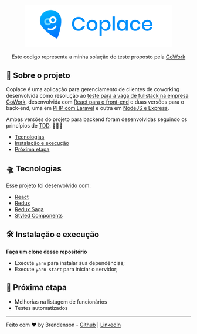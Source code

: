<p align="center"><img src=".github/logo.png" width="400"></p>

<p  align="center">Este codigo representa a minha solução do teste proposto pela <a  href="https://www.gowork.com.br/">GoWork</a></p>

## 🚀 Sobre o projeto

Coplace é uma aplicação para gerenciamento de clientes de coworking desenvolvida como resolução ao [teste para a vaga de fullstack na empresa GoWork](https://github.com/ctg325/teste-gowork), desenvolvida com [React para o front-end](https://github.com/trylix/teste-gowork-frontend) e duas versões para o back-end, uma em [PHP com Laravel](https://github.com/trylix/teste-gowork-laravel) e outra em [NodeJS e Express](https://github.com/trylix/teste-gowork-nodejs).

Ambas versões do projeto para backend foram desenvolvidas seguindo os princípios de [TDD](https://pt.wikipedia.org/wiki/Test-driven_development). 👮🏻‍♂️

- [Tecnologias](#-tecnologias)
- [Instalação e execução](#-instalação-e-execução)
- [Próxima etapa](#-próxima-etapa)

## 🛸 Tecnologias

Esse projeto foi desenvolvido com:

- [React](https://pt-br.reactjs.org/)
- [Redux](https://redux.js.org/)
- [Redux Saga](https://redux-saga.js.org/)
- [Styled Components](https://styled-components.com/)

## 🛠 Instalação e execução

**Faça um clone desse repositório**

- Execute `yarn` para instalar sua dependências;
- Execute `yarn start` para iniciar o servidor;

## 📌 Próxima etapa

- Melhorias na listagem de funcionários
- Testes automatizados

---

Feito com ♥️ by Brendenson - [Github](https://github.com/trylix) | [LinkedIn](https://www.linkedin.com/in/dobrendenson)
